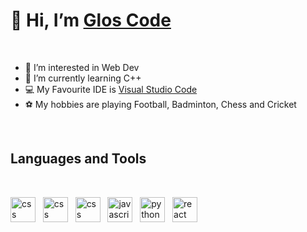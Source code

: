 # 👋 Hi, I’m [Glos Code](@gloscode)

&nbsp;

- 👀 I’m interested in Web Dev
- 🌱 I’m currently learning C++
- 💻 My Favourite IDE is [Visual Studio Code]
- ⚽ My hobbies are playing Football, Badminton, Chess and Cricket

&nbsp;

## Languages and Tools

&nbsp;

[<img src="https://upload.wikimedia.org/wikipedia/commons/6/61/HTML5_logo_and_wordmark.svg" width="40" alt="css">][HTML] &nbsp;
[<img src="https://upload.wikimedia.org/wikipedia/commons/d/d5/CSS3_logo_and_wordmark.svg" width="40" alt="css">][CSS] &nbsp;
[<img src="https://upload.wikimedia.org/wikipedia/commons/d/d5/Tailwind_CSS_Logo.svg" width="40" alt="css">][Tailwind CSS] &nbsp;
[<img src="https://upload.wikimedia.org/wikipedia/commons/9/99/Unofficial_JavaScript_logo_2.svg" width="40" alt="javascript">][Javascript] &nbsp;
[<img src="https://upload.wikimedia.org/wikipedia/commons/c/c3/Python-logo-notext.svg" width="40" alt="python">][Python] &nbsp;
[<img src="https://upload.wikimedia.org/wikipedia/commons/a/a7/React-icon.svg" width="40" alt="react">][React]


[Visual Studio Code]: https://vscode.dev
[Youtube]: https://youtube.com/gloscode
[Javascript]: https://en.wikipedia.org/wiki/JavaScript
[Python]: https://en.wikipedia.org/wiki/Python_(programming_language)
[React]: https://en.wikipedia.org/wiki/React_(JavaScript_library)
[CSS]: https://en.wikipedia.org/wiki/CSS
[HTML]: https://en.wikipedia.org/wiki/HTML
[Tailwind CSS]: https://en.wikipedia.org/wiki/Tailwind_CSS
